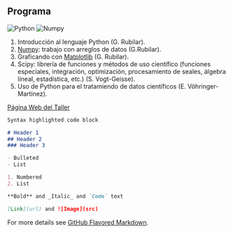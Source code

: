 ## Programa

![Python](https://www.python.org/static/community_logos/python-logo-master-v3-TM.png) ![Numpy](https://upload.wikimedia.org/wikipedia/en/1/1b/NumPy_logo.png)

1. Introducción al lenguaje Python (G. Rubilar).
2. [Numpy](http://www.numpy.org): trabajo con arreglos de datos (G.Rubilar).
3. Graficando con [Matplotlib](http://www.matplotlib.org) (G. Rubilar).
4. Scipy: librerı́a de funciones y métodos de uso cientı́fico (funciones especiales, integración, optimización, procesamiento de seales, álgebra lineal, estadı́stica, etc.) (S. Vogt-Geisse).
5. Uso de Python para el tratamiendo de datos cientı́ficos (E. Vöhringer-Martinez).

[Página Web del Taller](https://gfrubi.github.io/TP17/)


```markdown
Syntax highlighted code block

# Header 1
## Header 2
### Header 3

- Bulleted
- List

1. Numbered
2. List

**Bold** and _Italic_ and `Code` text

[Link](url) and ![Image](src)
```

For more details see [GitHub Flavored Markdown](https://guides.github.com/features/mastering-markdown/).
